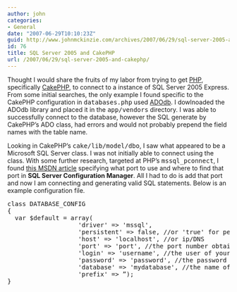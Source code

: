 ```yaml
---
author: john
categories:
- General
date: "2007-06-29T10:10:23Z"
guid: http://www.johnmckinzie.com/archives/2007/06/29/sql-server-2005-and-php
id: 76
title: SQL Server 2005 and CakePHP
url: /2007/06/29/sql-server-2005-and-cakephp/
---
```


Thought I would share the fruits of my labor from trying to get [PHP](http://www.php.net "PHP Website"), specifically [CakePHP](http://www.cakephp.org "CakePHP  PHP Rapid Development Framework "), to connect to a instance of SQL Server 2005 Express. From some initial searches, the only example I found specific to the CakePHP configuration in <tt>databases.php</tt> used [ADOdb](http://adodb.sourceforge.net/ "ADOdb Database Abstraction Library for PHP"). I dowlnoaded the ADOdb library and placed it in the <tt>app/vendors</tt> directory. I was able to successfully connect to the database, however the SQL generate by CakePHP&#8217;s ADO class, had errors and would not probably prepend the field names with the table name.

Looking in CakePHP&#8217;s <tt>cake/lib/model/dbo</tt>, I saw what appeared to be a Microsoft SQL Server class. I was not initially able to connect using the class. With some further research, targeted at PHP&#8217;s <tt>mssql_pconnect</tt>, I found [this MSDN article](http://msdn2.microsoft.com/en-us/library/bb264561.aspx "Accessing SQL Server 2005 Databases with PHP") specifying what port to use and where to find that port in **SQL Server Configuration Manager**. All I had to do is add that port and now I am connecting and generating valid SQL statements. Below is an example configuration file.

<pre>class DATABASE_CONFIG
{
  var $default = array(
                   'driver' => 'mssql',
                   'persistent' => false, //or 'true' for persistent connection
                   'host' => 'localhost', //or ip/DNS
                   'port' => 'port', //the port number obtain from SQL Server Configuration Manager
                   'login' => 'username', //the user of your database
                   'password' => 'password', //the password of your database
                   'database' => 'mydatabase', //the name of your database
                   'prefix' => ”);
}
</pre>